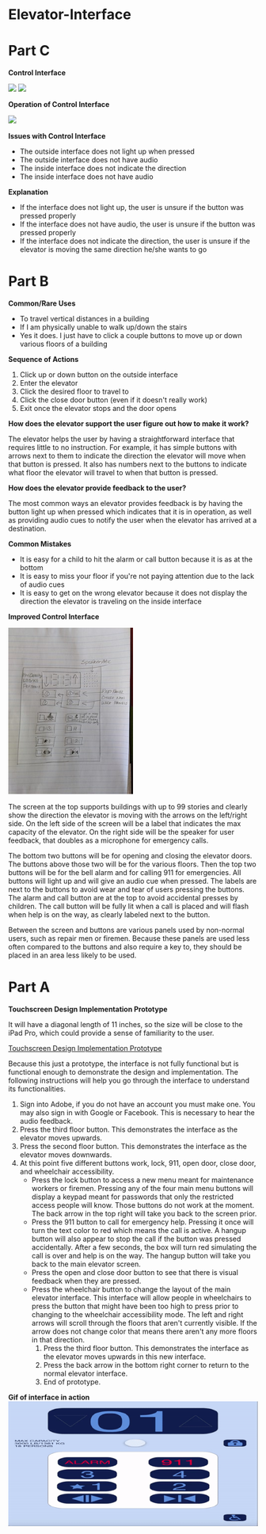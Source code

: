 # Elevator-Interface

# Part C
**Control Interface**

![](outsideInterface.jpg)
![](insideInterface.jpg)

**Operation of Control Interface**

![](elevator.gif)

**Issues with Control Interface**

- The outside interface does not light up when pressed
- The outside interface does not have audio
- The inside interface does not indicate the direction
- The inside interface does not have audio

**Explanation**

- If the interface does not light up, the user is unsure if the button was pressed properly
- If the interface does not have audio, the user is unsure if the button was pressed properly
- If the interface does not indicate the direction, the user is unsure if the elevator is
  moving the same direction he/she wants to go

# Part B
**Common/Rare Uses**

- To travel vertical distances in a building
- If I am physically unable to walk up/down the stairs
- Yes it does. I just have to click a couple buttons to move up or down various floors of a building

**Sequence of Actions**

1. Click up or down button on the outside interface
2. Enter the elevator
3. Click the desired floor to travel to
4. Click the close door button (even if it doesn't really work)
5. Exit once the elevator stops and the door opens

**How does the elevator support the user figure out how to make it work?**

The elevator helps the user by having a straightforward interface that requires little to no
instruction. For example, it has simple buttons with arrows next to them to indicate the
direction the elevator will move when that button is pressed. It also has numbers next to the
buttons to indicate what floor the elevator will travel to when that button is pressed.

**How does the elevator provide feedback to the user?**

The most common ways an elevator provides feedback is by having the button light up when
pressed which indicates that it is in operation, as well as providing audio cues to notify the
user when the elevator has arrived at a destination.

**Common Mistakes**

- It is easy for a child to hit the alarm or call button because it is as at the bottom
- It is easy to miss your floor if you're not paying attention due to the lack of audio cues
- It is easy to get on the wrong elevator because it does not display the direction the
  elevator is traveling on the inside interface

**Improved Control Interface**

![](sketchInterface.jpg)

The screen at the top supports buildings with up to 99 stories and clearly show the
direction the elevator is moving with the arrows on the left/right side. On the left side of
the screen will be a label that indicates the max capacity of the elevator. On the right side
will be the speaker for user feedback, that doubles as a microphone for emergency calls.

The bottom two buttons will be for opening and closing the elevator doors. The buttons above
those two will be for the various floors. Then the top two buttons will be for the bell alarm
and for calling 911 for emergencies. All buttons will light up and will give an audio cue
when pressed. The labels are next to the buttons to avoid wear and tear of users pressing the
buttons. The alarm and call button are at the top to avoid accidental presses by children.
The call button will be fully lit when a call is placed and will flash when help is on the way,
as clearly labeled next to the button.

Between the screen and buttons are various panels used by non-normal users, such as
repair men or firemen. Because these panels are used less often compared to the buttons
and also require a key to, they should be placed in an area less likely to be used.

# Part A
**Touchscreen Design Implementation Prototype**

It will have a diagonal length of 11 inches, so the size will be close to the iPad Pro,
which could provide a sense of familiarity to the user.

[Touchscreen Design Implementation Prototype](https://xd.adobe.com/view/924456c4-cbc2-4919-4263-eaa7eccc3970-e475/?hints=off)

Because this just a prototype, the interface is not fully functional but is functional enough
to demonstrate the design and implementation. The following instructions will help you go
through the interface to understand its functionalities.

1. Sign into Adobe, if you do not have an account you must make one. You may also sign
   in with Google or Facebook. This is necessary to hear the audio feedback.
2. Press the third floor button. This demonstrates the interface as the elevator moves
   upwards.
3. Press the second floor button. This demonstrates the interface as the elevator moves
   downwards.
4. At this point five different buttons work, lock, 911, open door, close door, and
   wheelchair accessibility.
   - Press the lock button to access a new menu meant for maintenance workers or firemen.
     Pressing any of the four main menu buttons will display a keypad meant for passwords that
     only the restricted access people will know. Those buttons do not work at the moment.
     The back arrow in the top right will take you back to the screen prior.
   - Press the 911 button to call for emergency help. Pressing it once will turn the text color
     to red which means the call is active. A hangup button will also appear to stop the call
     if the button was pressed accidentally. After a few seconds, the box will turn red
     simulating the call is over and help is on the way. The hangup button will take you back
     to the main elevator screen.
   - Press the open and close door button to see that there is visual feedback when they are
     pressed.
   - Press the wheelchair button to change the layout of the main elevator interface. This
     interface will allow people in wheelchairs to press the button that might have been
     too high to press prior to changing to the wheelchair accessibility mode. The left and right
     arrows will scroll through the floors that aren't currently visible. If the arrow does not
     change color that means there aren't any more floors in that direction.
     1. Press the third floor button. This demonstrates the interface as the elevator moves
        upwards in this new interface.
     2. Press the back arrow in the bottom right corner to return to the normal elevator interface.
     3. End of prototype.

**Gif of interface in action**
![](hw1.Yoang.gif)
